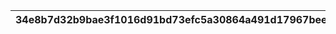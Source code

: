 |34e8b7d32b9bae3f1016d91bd73efc5a30864a491d17967beec84b24483782f0|4a13cfdbc555b2584dae96e331a43617e160e36abd6cca01a286ba404ce62880|3dc7138a87f0c0b2a431c8b5811ac33bae3e7dd6641a8743eeebc31d8bc70997|1cdec47611697b200fb7632ebe3dbd310a7ba17c32603da18b24ad9ea966115c|b9185eb41394baaa441a6a534f16bdd1f0458df3ee7b15ee91ae1bcf88e1ad17|217d139f4d3f67331efec655bf4ca0ec8017d8a6a1412c97daca20981c246bb0|7773272e59ede4cd886c66692f9669a8fd949dfb1ca5f0c81b675ed8bc84e1eb|5417483bf1ed4dbddc330603f12b68259e1c6a33dcb4a0a55136a408f5307a3a|1836dd51c739c4fc1660ff44d4df183684de8f2a40374216e768011b495cba60|6eaa8cb722c3eb4f9a7be276fff1d3da16e9f17312c1258e15c3723b6297b008|a055a3e7a2b5da91053a8ce9518ba11e898b5f417ed5502e8effc250623d8a20|
| --- | --- | --- | --- | --- | --- | --- | --- | --- | --- | --- |